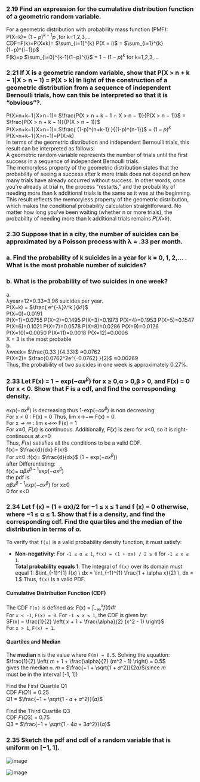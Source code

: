 ### 2.19 Find an expression for the cumulative distribution function of a geometric random variable.  
For a geometric distribution with probability mass function (PMF):  
P(X=k)= $(1−p)^{k−1}p$ ,for k=1,2,3,…  
CDF=F(k)=P(X≤k)= $\sum_{i=1}^{k} P(X = i)$ = $\sum_{i=1}^{k} (1−p)^{i−1}p$  
F(k)=p $\sum_{i=0}^{k-1}(1−p)^{i}$ = $1−(1−p)^k$  for k=1,2,3,…  

### 2.21  If X is a geometric random variable, show that P(X > n + k − 1|X > n − 1) = P(X > k) In light of the construction of a geometric distribution from a sequence of independent Bernoulli trials, how can this be interpreted so that it is “obvious”?.  
P(X>n+k−1∣X>n−1)= $\frac{P(X > n + k − 1 ∩ X > n − 1)}{P(X > n − 1)}$ = $\frac{P(X > n + k − 1)}{P(X > n − 1)}$  
P(X>n+k−1∣X>n−1)= $\frac{ (1-p)^{n+k-1} }{(1-p)^{n-1}}$ = $(1-p)^k$  
P(X>n+k−1∣X>n−1)=P(X>k)  
In terms of the geometric distribution and independent Bernoulli trials, this result can be interpreted as follows:  
A geometric random variable represents the number of trials until the first success in a sequence of independent Bernoulli trials.  
The memoryless property of the geometric distribution states that the probability of seeing a success after k more trials does not depend on how many trials have already occurred without success. In other words, once you're already at trial n, the process "restarts," and the probability of needing more than k additional trials is the same as it was at the beginning.  
This result reflects the memoryless property of the geometric distribution, which makes the conditional probability calculation straightforward. No matter how long you've been waiting (whether n or more trials), the probability of needing more than k additional trials remains 𝑃(𝑋>𝑘).  
### 2.30  Suppose that in a city, the number of suicides can be approximated by a Poisson process with λ = .33 per month.
### a. Find the probability of k suicides in a year for k = 0, 1, 2,... . What is the most probable number of suicides?
### b. What is the probability of two suicides in one week?
a.  
λyear=12×0.33=3.96 suicides per year.  
P(X=k) = $\frac{ e^{-λ}λ^k }{k!}$  
P(X=0)=0.0191  
P(X=1)=0.0755
P(X=2)=0.1495
P(X=3)=0.1973
P(X=4)=0.1953
P(X=5)=0.1547
P(X=6)=0.1021
P(X=7)=0.0578
P(X=8)=0.0286
P(X=9)=0.0126
P(X=10)=0.0050
P(X=11)=0.0018
P(X=12)=0.0006  
​X = 3 is the most probable  
b.  
λweek= $\frac{0.33 }{4.33}$ ≈0.0762  
P(X=2)= $\frac{0.0762^2e^{-0.0762} }{2}$ ≈0.00269  
Thus, the probability of two suicides in one week is approximately  0.27%.
### 2.33  Let F(x) = 1 − exp($−αx^β$) for x ≥ 0,α > 0,β > 0, and F(x) = 0 for x < 0.  Show that F is a cdf, and find the corresponding density.
exp($−αx^β$) is decreasing thus 1-exp($−αx^β$) is non decreasing  
For x < 0 : F(x) = 0 Thus, lim x→−∞ F(x) = 0.  
For x → ∞ : lim x→∞ F(x) = 1  
For 𝑥≥0, 𝐹(𝑥) is continuous. Additionally, 𝐹(𝑥) is zero for 𝑥<0, so it is right-continuous at 𝑥=0  
Thus, 𝐹(𝑥) satisfies all the conditions to be a valid CDF.  
f(x)= $\frac{d}{dx} F(x)$  
For 𝑥≥0 :f(x)= $\frac{d}{dx}$ (1 − exp($−αx^β$))  
after Differentiating:  
f(x)= $αβx^{β-1}exp(-αx^β)$  
the pdf is  
$αβx^{β-1}exp(-αx^β)$ for x≥0  
0                     for x<0

### 2.34  Let f (x) = (1 + αx)/2 for −1 ≤ x ≤ 1 and f (x) = 0 otherwise, where −1 ≤ α ≤ 1. Show that f is a density, and find the corresponding cdf. Find the quartiles and the median of the distribution in terms of α.
To verify that `f(x)` is a valid probability density function, it must satisfy:
- **Non-negativity**: For `-1 ≤ α ≤ 1`, `f(x) = (1 + αx) / 2 ≥ 0` for `-1 ≤ x ≤ 1`.  
**Total probability equals 1**: The integral of `f(x)` over its domain must equal 1:
  $\int_{-1}^{1} f(x) \ dx = \int_{-1}^{1} \frac{1 + \alpha x}{2} \, dx = 1.$
Thus, `f(x)` is a valid PDF.
####  Cumulative Distribution Function (CDF)  
The CDF `F(x)` is defined as: F(x) = $\int_{-\infty}^{x} f(t) dt$  
For `x < -1`, `F(x) = 0`. For `-1 ≤ x ≤ 1`, the CDF is given by:  
$F(x) = \frac{1}{2} \left( x + 1 + \frac{\alpha}{2} (x^2 - 1) \right)$  
For `x > 1`, `F(x) = 1`.  
#### Quartiles and Median  
The **median** `m` is the value where `F(m) = 0.5`. Solving the equation:  
$\frac{1}{2} \left( m + 1 + \frac{\alpha}{2} (m^2 - 1) \right) = 0.5$  
gives the median `m`.
𝑚 = $\frac{−1 + \sqrt{1 + 𝛼^2}}{2𝛼}$(since 𝑚 must be in the interval [-1, 1])  

Find the First Quartile Q1  
CDF 𝐹(𝑄1) = 0.25  
​Q1 = $\frac{−1 + \sqrt{1 - 𝛼 + 𝛼^2}}{𝛼}$  

Find the Third Quartile Q3  
CDF 𝐹(𝑄3) = 0.75  
​Q3 = $\frac{−1 + \sqrt{1 - 4𝛼 + 3𝛼^2}}{𝛼}$  
### 2.35  Sketch the pdf and cdf of a random variable that is uniform on [−1, 1].  
![image](https://github.com/user-attachments/assets/aa636712-8f92-43a8-b9fe-cd9dfea797ae)

![image](https://github.com/user-attachments/assets/ae8745cf-e500-4d22-95df-3949ef1304cb)



